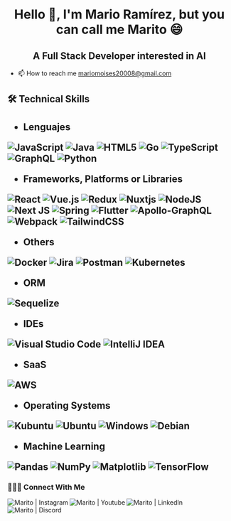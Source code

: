 <h1 align="center">Hello 👋, I'm Mario Ramírez, but you can call me Marito 😄</h1>

<h2 align="center">A Full Stack Developer interested in AI</h2>


- 📫 How to reach me mariomoises20008@gmail.com


<h2><b>🛠️ Technical Skills</b><h2>
  
- Lenguajes
  
![JavaScript](https://img.shields.io/badge/javascript-%23323330.svg?style=for-the-badge&logo=javascript&logoColor=%23F7DF1E)
![Java](https://img.shields.io/badge/java-%23ED8B00.svg?style=for-the-badge&logo=java&logoColor=white)
![HTML5](https://img.shields.io/badge/html5-%23E34F26.svg?style=for-the-badge&logo=html5&logoColor=white)
![Go](https://img.shields.io/badge/go-%2300ADD8.svg?style=for-the-badge&logo=go&logoColor=white)
![TypeScript](https://img.shields.io/badge/typescript-%23007ACC.svg?style=for-the-badge&logo=typescript&logoColor=white)
![GraphQL](https://img.shields.io/badge/-GraphQL-E10098?style=for-the-badge&logo=graphql&logoColor=white)
![Python](https://img.shields.io/badge/python-3670A0?style=for-the-badge&logo=python&logoColor=ffdd54)

- Frameworks, Platforms or Libraries
  
![React](https://img.shields.io/badge/react-%2320232a.svg?style=for-the-badge&logo=react&logoColor=%2361DAFB)
![Vue.js](https://img.shields.io/badge/vuejs-%2335495e.svg?style=for-the-badge&logo=vuedotjs&logoColor=%234FC08D)
![Redux](https://img.shields.io/badge/redux-%23593d88.svg?style=for-the-badge&logo=redux&logoColor=white)
![Nuxtjs](https://img.shields.io/badge/Nuxt-002E3B?style=for-the-badge&logo=nuxtdotjs&logoColor=#00DC82)
![NodeJS](https://img.shields.io/badge/node.js-6DA55F?style=for-the-badge&logo=node.js&logoColor=white)
![Next JS](https://img.shields.io/badge/Next-black?style=for-the-badge&logo=next.js&logoColor=white)
![Spring](https://img.shields.io/badge/spring-%236DB33F.svg?style=for-the-badge&logo=spring&logoColor=white)
![Flutter](https://img.shields.io/badge/Flutter-%2302569B.svg?style=for-the-badge&logo=Flutter&logoColor=white)
![Apollo-GraphQL](https://img.shields.io/badge/-ApolloGraphQL-311C87?style=for-the-badge&logo=apollo-graphql)
![Webpack](https://img.shields.io/badge/webpack-%238DD6F9.svg?style=for-the-badge&logo=webpack&logoColor=black)
![TailwindCSS](https://img.shields.io/badge/tailwindcss-%2338B2AC.svg?style=for-the-badge&logo=tailwind-css&logoColor=white)

- Others
  
![Docker](https://img.shields.io/badge/docker-%230db7ed.svg?style=for-the-badge&logo=docker&logoColor=white)
![Jira](https://img.shields.io/badge/jira-%230A0FFF.svg?style=for-the-badge&logo=jira&logoColor=white)
![Postman](https://img.shields.io/badge/Postman-FF6C37?style=for-the-badge&logo=postman&logoColor=white)
![Kubernetes](https://img.shields.io/badge/kubernetes-%23326ce5.svg?style=for-the-badge&logo=kubernetes&logoColor=white)
  
- ORM
  
![Sequelize](https://img.shields.io/badge/Sequelize-52B0E7?style=for-the-badge&logo=Sequelize&logoColor=white)
  
- IDEs
  
![Visual Studio Code](https://img.shields.io/badge/Visual%20Studio%20Code-0078d7.svg?style=for-the-badge&logo=visual-studio-code&logoColor=white)
![IntelliJ IDEA](https://img.shields.io/badge/IntelliJIDEA-000000.svg?style=for-the-badge&logo=intellij-idea&logoColor=white)

- SaaS
  
![AWS](https://img.shields.io/badge/AWS-%23FF9900.svg?style=for-the-badge&logo=amazon-aws&logoColor=white)

- Operating Systems
  
![Kubuntu](https://img.shields.io/badge/-KUbuntu-%230079C1?style=for-the-badge&logo=kubuntu&logoColor=white)
![Ubuntu](https://img.shields.io/badge/Ubuntu-E95420?style=for-the-badge&logo=ubuntu&logoColor=white)
![Windows](https://img.shields.io/badge/Windows-0078D6?style=for-the-badge&logo=windows&logoColor=white)
![Debian](https://img.shields.io/badge/Debian-D70A53?style=for-the-badge&logo=debian&logoColor=white)

- Machine Learning
  
![Pandas](https://img.shields.io/badge/pandas-%23150458.svg?style=for-the-badge&logo=pandas&logoColor=white)
![NumPy](https://img.shields.io/badge/numpy-%23013243.svg?style=for-the-badge&logo=numpy&logoColor=white)
![Matplotlib](https://img.shields.io/badge/Matplotlib-%23ffffff.svg?style=for-the-badge&logo=Matplotlib&logoColor=black)
![TensorFlow](https://img.shields.io/badge/TensorFlow-%23FF6F00.svg?style=for-the-badge&logo=TensorFlow&logoColor=white)
 
<h3>🧑‍🤝‍🧑 Connect With Me</h3>
<a href="https://www.instagram.com/marito_r_t/"><img align="left" src="https://img.shields.io/badge/Instagram-%23E4405F.svg?style=for-the-badge&logo=Instagram&logoColor=white" alt="Marito | Instagram"/></a>
<a href="https://www.youtube.com/channel/UCJY5CqVJZsxpFCBE132Wrkw"><img align="left" src="https://img.shields.io/badge/YouTube-%23FF0000.svg?style=for-the-badge&logo=YouTube&logoColor=white" alt="Marito | Youtube"/></a>
<a href="https://www.linkedin.com/in/mario-tobar-aa7319174/"><img align="left" src="https://img.shields.io/badge/linkedin-%230077B5.svg?style=for-the-badge&logo=linkedin&logoColor=white" alt="Marito | LinkedIn"/></a>
<a href="https://discord.com/users/Mr.T#7693"><img align="left" src="https://img.shields.io/badge/Discord-%235865F2.svg?style=for-the-badge&logo=discord&logoColor=white" alt="Marito | Discord"/></a>
